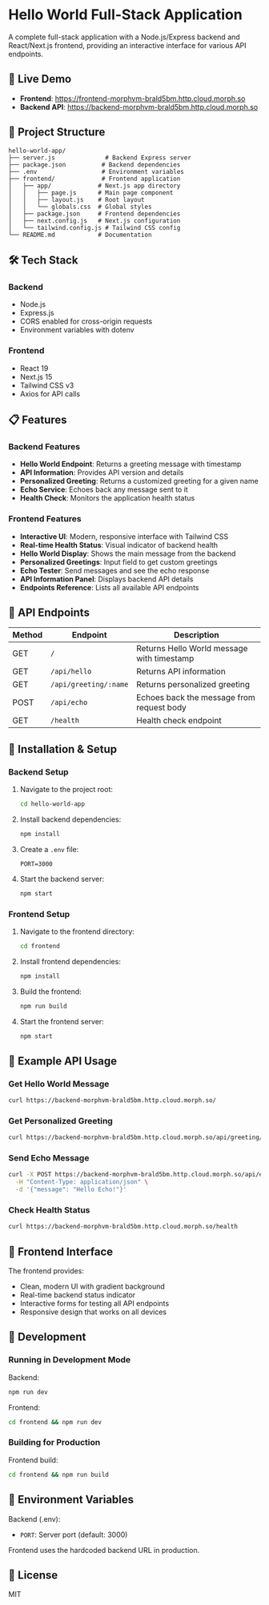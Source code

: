 # Hello World Full-Stack Application

A complete full-stack application with a Node.js/Express backend and React/Next.js frontend, providing an interactive interface for various API endpoints.

## 🚀 Live Demo

- **Frontend**: https://frontend-morphvm-brald5bm.http.cloud.morph.so
- **Backend API**: https://backend-morphvm-brald5bm.http.cloud.morph.so

## 📁 Project Structure

```
hello-world-app/
├── server.js              # Backend Express server
├── package.json          # Backend dependencies
├── .env                  # Environment variables
├── frontend/             # Frontend application
│   ├── app/             # Next.js app directory
│   │   ├── page.js      # Main page component
│   │   ├── layout.js    # Root layout
│   │   └── globals.css  # Global styles
│   ├── package.json     # Frontend dependencies
│   ├── next.config.js   # Next.js configuration
│   └── tailwind.config.js # Tailwind CSS config
└── README.md            # Documentation
```

## 🛠️ Tech Stack

### Backend
- Node.js
- Express.js
- CORS enabled for cross-origin requests
- Environment variables with dotenv

### Frontend
- React 19
- Next.js 15
- Tailwind CSS v3
- Axios for API calls

## 📋 Features

### Backend Features
- **Hello World Endpoint**: Returns a greeting message with timestamp
- **API Information**: Provides API version and details
- **Personalized Greeting**: Returns a customized greeting for a given name
- **Echo Service**: Echoes back any message sent to it
- **Health Check**: Monitors the application health status

### Frontend Features
- **Interactive UI**: Modern, responsive interface with Tailwind CSS
- **Real-time Health Status**: Visual indicator of backend health
- **Hello World Display**: Shows the main message from the backend
- **Personalized Greetings**: Input field to get custom greetings
- **Echo Tester**: Send messages and see the echo response
- **API Information Panel**: Displays backend API details
- **Endpoints Reference**: Lists all available API endpoints

## 🔌 API Endpoints

| Method | Endpoint | Description |
|--------|----------|-------------|
| GET | `/` | Returns Hello World message with timestamp |
| GET | `/api/hello` | Returns API information |
| GET | `/api/greeting/:name` | Returns personalized greeting |
| POST | `/api/echo` | Echoes back the message from request body |
| GET | `/health` | Health check endpoint |

## 🚀 Installation & Setup

### Backend Setup

1. Navigate to the project root:
   ```bash
   cd hello-world-app
   ```

2. Install backend dependencies:
   ```bash
   npm install
   ```

3. Create a `.env` file:
   ```
   PORT=3000
   ```

4. Start the backend server:
   ```bash
   npm start
   ```

### Frontend Setup

1. Navigate to the frontend directory:
   ```bash
   cd frontend
   ```

2. Install frontend dependencies:
   ```bash
   npm install
   ```

3. Build the frontend:
   ```bash
   npm run build
   ```

4. Start the frontend server:
   ```bash
   npm start
   ```

## 🧪 Example API Usage

### Get Hello World Message
```bash
curl https://backend-morphvm-brald5bm.http.cloud.morph.so/
```

### Get Personalized Greeting
```bash
curl https://backend-morphvm-brald5bm.http.cloud.morph.so/api/greeting/John
```

### Send Echo Message
```bash
curl -X POST https://backend-morphvm-brald5bm.http.cloud.morph.so/api/echo \
  -H "Content-Type: application/json" \
  -d '{"message": "Hello Echo!"}'
```

### Check Health Status
```bash
curl https://backend-morphvm-brald5bm.http.cloud.morph.so/health
```

## 🎨 Frontend Interface

The frontend provides:
- Clean, modern UI with gradient background
- Real-time backend status indicator
- Interactive forms for testing all API endpoints
- Responsive design that works on all devices

## 📝 Development

### Running in Development Mode

Backend:
```bash
npm run dev
```

Frontend:
```bash
cd frontend && npm run dev
```

### Building for Production

Frontend build:
```bash
cd frontend && npm run build
```

## 🔐 Environment Variables

Backend (.env):
- `PORT`: Server port (default: 3000)

Frontend uses the hardcoded backend URL in production.

## 📄 License

MIT
